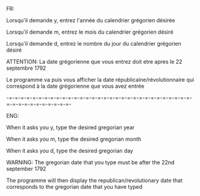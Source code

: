 FR:

Lorsqu'il demande y, entrez l'année du calendrier grégorien désirée

Lorsqu'il demande m, entrez le mois du calendrier grégorien désiré

Lorsqu'il demande d, entrez le nombre du jour du calendrier grégorien désiré

ATTENTION: La date grégorienne que vous entrez doit etre apres le 22 septembre 1792

Le programme va puis vous afficher la date républicaine/révolutionnaire qui correspond à la date grégorienne que vous avez entrée

-=-=-=-=-=-=-=-=-=-=-=-=-=-=-=-=-=-=-=-=-=-=-=-=-=-=-=-=-=-=-=-=-=-=-=-=-=-=-=-=-=-=-

ENG:

When it asks you y, type the desired gregorian year

When it asks you m, type the desired gregorian month

When it asks you d, type the desired gregorian day

WARNING: The gregorian date that you type must be after the 22nd september 1792

The programme will then display the republican/revolutionary date that corresponds to the gregorian date that you have typed
